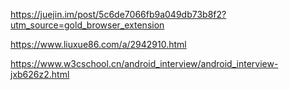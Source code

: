 https://juejin.im/post/5c6de7066fb9a049db73b8f2?utm_source=gold_browser_extension


https://www.liuxue86.com/a/2942910.html

https://www.w3cschool.cn/android_interview/android_interview-jxb626z2.html
